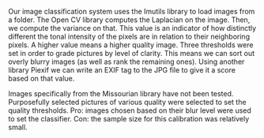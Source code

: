 Our image classification system uses the Imutils library to load images from a folder.
The Open CV library computes the Laplacian on the image.
Then, we compute the variance on that.
This value is an indicator of how distinctly different the tonal intensity of the pixels are in relation to 
their neighboring pixels.
A higher value means a higher quality image.
Three thresholds were set in order to grade pictures by level of clarity.
This means we can sort out overly blurry images (as well as rank the remaining ones).
Using another library Piexif we can write an EXIF tag to the JPG file to give it a score based on that value.

Images specifically from the Missourian library have not been tested.
Purposefully selected pictures of various quality were selected to set the quality thresholds.
Pro: images chosen based on their blur level were used to set the classifier.
Con: the sample size for this calibration was relatively small.

